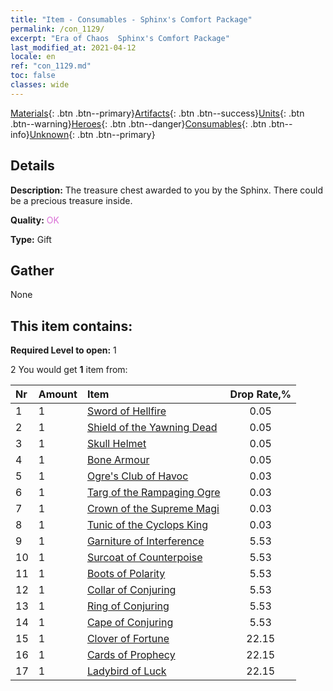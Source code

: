 ```yaml
---
title: "Item - Consumables - Sphinx's Comfort Package"
permalink: /con_1129/
excerpt: "Era of Chaos  Sphinx's Comfort Package"
last_modified_at: 2021-04-12
locale: en
ref: "con_1129.md"
toc: false
classes: wide
---
```

 [Materials](/Items/){: .btn .btn--primary}[Artifacts](/Items/Artifacts/){: .btn .btn--success}[Units](/Items/Units/){: .btn .btn--warning}[Heroes](/Items/Heroes/){: .btn .btn--danger}[Consumables](/Items/Consumables/){: .btn .btn--info}[Unknown](/Items/Unknown/){: .btn .btn--primary}

## Details
 **Description:** The treasure chest awarded to you by the Sphinx. There could be a precious treasure inside.

 **Quality:** <span style="color: #DA70D6">OK</span>

 **Type:** Gift

## Gather

  None

## This item contains:

 **Required Level to open:** 1

 2 You would get **1** item  from:

  | Nr | Amount |     Item    | Drop Rate,% |
  |:---|:-------|:------------|:---------:|
  | 1 | 1 | [Sword of Hellfire](/Items/art_121/) | 0.05 | 
  | 2 | 1 | [Shield of the Yawning Dead](/Items/art_122/) | 0.05 | 
  | 3 | 1 | [Skull Helmet](/Items/art_123/) | 0.05 | 
  | 4 | 1 | [Bone Armour](/Items/art_124/) | 0.05 | 
  | 5 | 1 | [Ogre's Club of Havoc](/Items/art_125/) | 0.03 | 
  | 6 | 1 | [Targ of the Rampaging Ogre](/Items/art_126/) | 0.03 | 
  | 7 | 1 | [Crown of the Supreme Magi](/Items/art_127/) | 0.03 | 
  | 8 | 1 | [Tunic of the Cyclops King](/Items/art_128/) | 0.03 | 
  | 9 | 1 | [Garniture of Interference](/Items/art_118/) | 5.53 | 
  | 10 | 1 | [Surcoat of Counterpoise](/Items/art_119/) | 5.53 | 
  | 11 | 1 | [Boots of Polarity](/Items/art_120/) | 5.53 | 
  | 12 | 1 | [Collar of Conjuring](/Items/art_115/) | 5.53 | 
  | 13 | 1 | [Ring of Conjuring](/Items/art_116/) | 5.53 | 
  | 14 | 1 | [Cape of Conjuring](/Items/art_117/) | 5.53 | 
  | 15 | 1 | [Clover of Fortune](/Items/art_109/) | 22.15 | 
  | 16 | 1 | [Cards of Prophecy](/Items/art_110/) | 22.15 | 
  | 17 | 1 | [Ladybird of Luck](/Items/art_111/) | 22.15 | 

